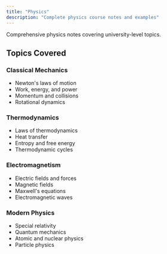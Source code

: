 ```yaml
---
title: "Physics"
description: "Complete physics course notes and examples"
---
```


Comprehensive physics notes covering university-level topics.

## Topics Covered

### Classical Mechanics
- Newton's laws of motion
- Work, energy, and power
- Momentum and collisions
- Rotational dynamics

### Thermodynamics
- Laws of thermodynamics
- Heat transfer
- Entropy and free energy
- Thermodynamic cycles

### Electromagnetism
- Electric fields and forces
- Magnetic fields
- Maxwell's equations
- Electromagnetic waves

### Modern Physics
- Special relativity
- Quantum mechanics
- Atomic and nuclear physics
- Particle physics
